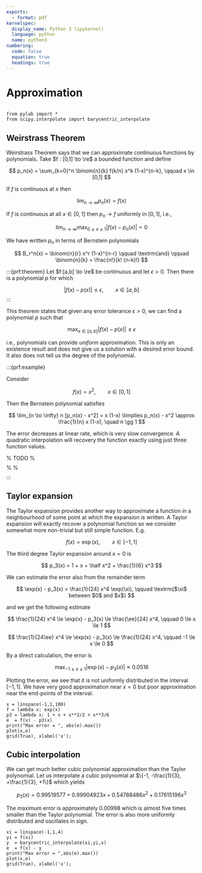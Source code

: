 ```yaml
---
exports:
  - format: pdf
kernelspec:
  display_name: Python 3 (ipykernel)
  language: python
  name: python3
numbering:
  code: false
  equation: true
  headings: true
---
```


# Approximation

```{include} math.md
```

```{code-cell}
from pylab import *
from scipy.interpolate import barycentric_interpolate
```

## Weirstrass Theorem

Weirstrass Theorem says that we can approximate continuous functions by polynomials. Take $f : [0,1] \to \re$ a bounded function and define

$$
p_n(x) = \sum_{k=0}^n \binom{n}{k} f(k/n) x^k (1-x)^{n-k}, \qquad x \in [0,1]
$$

If $f$ is continuous at $x$ then 

$$
\lim_{n \to \infty} p_n(x) = f(x)
$$

If $f$ is continuous at all $x \in [0,1]$ then $p_n \to f$ uniformly in $[0,1]$, i.e.,

$$
\lim_{n \to \infty} \max_{0 \le x \le 1}|f(x) - p_n(x)| = 0
$$ 

We have written $p_n$ in terms of Bernstein polynomials

$$
B_r^n(x) = \binom{n}{r} x^r (1-x)^{n-r} \qquad \textrm{and} \qquad \binom{n}{k} = \frac{n!}{k! (n-k)!}
$$

:::{prf:theorem}
Let $f:[a,b] \to \re$ be continuous and let $\epsilon > 0$. Then there is a polynomial $p$ for which

$$
|f(x) - p(x)| \le \epsilon, \qquad x \in [a,b]
$$
:::

This theorem states that given any error tolerance $\epsilon > 0$, we can find a polynomial $p$ such that

$$
\max_{x\in[a,b]}|f(x) - p(x)| \le \epsilon
$$ 

i.e., polynomials can provide *uniform* approximation. This is only an existence result and does not give us a solution with a desired error bound. It also does not tell us the degree of the polynomial.

:::{prf:example}

Consider 

$$
f(x) = x^2, \qquad x \in [0,1]
$$ 

Then the Bernstein polynomial satisfies 

$$
\lim_{n \to \infty} n [p_n(x) - x^2] = x (1-x) \limplies p_n(x) - x^2 \approx \frac{1}{n} x (1-x), \quad n \gg 1
$$ 

The error decreases at linear rate, which is very slow convergence. A quadratic interpolation will recovery the function exactly using just three function values.

% TODO
%$$
%1 = 1^n = (1-x + x)^n = \sum_{k=0}^n \binom{n}{k} x^k (1-x)^{n-k}
%$$
%
%$$
%p_n(x) - x^2 = \sum_{k=0}^n \binom{n}{k} ( (k/n)^2 - x^2) x^k (1-x)^{n-k}
%$$
:::

## Taylor expansion

The Taylor expansion provides another way to approximate a function in a neighbourhood of some point at which the expansion is written. A Taylor expansion will exactly recover a polynomial function so we consider somewhat more non-trivial but still simple function. E.g.

$$
f(x) = \exp(x), \qquad x \in [-1,1]
$$ 

The third degree Taylor expansion around $x=0$ is

$$
p_3(x) = 1 + x + \half x^2 + \frac{1}{6} x^3
$$ 

We can estimate the error also from the remainder term

$$
\exp(x) - p_3(x) = \frac{1}{24} x^4 \exp(\xi), \qquad \textrm{$\xi$ between $0$ and $x$}
$$ 

and we get the following estimate

$$
\frac{1}{24} x^4 \le \exp(x) - p_3(x) \le \frac{\ee}{24} x^4, \qquad 0 \le x \le 1
$$

$$
\frac{1}{24\ee} x^4 \le \exp(x) - p_3(x) \le \frac{1}{24} x^4, \qquad -1 \le x \le 0
$$

By a direct calculation, the error is

$$
\max_{-1 \le x \le 1}|\exp(x) - p_3(x)| \approx 0.0516
$$ 

Plotting the error, we see that it is not uniformly distributed in the interval $[-1,1]$. We have very good approximation near $x=0$ but poor approximation near the end-points of the interval.

```{code-cell}
x = linspace(-1,1,100)
f = lambda x: exp(x)
p3 = lambda x: 1 + x + x**2/2 + x**3/6
e  = f(x) - p3(x)
print("Max error = ", abs(e).max())
plot(x,e)
grid(True), xlabel('x');
```

## Cubic interpolation

We can get much better cubic polynomial approximation than the Taylor polynomial. Let us interpolate a cubic polynomial at $\{-1, -\frac{1}{3}, +\frac{1}{3}, +1\}$ which yields

$$
p_3(x) = 0.99519577 + 0.99904923 x + 0.54788486 x^2 + 0.17615196 x^3
$$

The maximum error is approximately $0.00998$ which is almost five times smaller than the Taylor polynomial. The error is also more uniformly distributed and oscillates in sign.

```{code-cell}
xi = linspace(-1,1,4)
yi = f(xi)
y  = barycentric_interpolate(xi,yi,x)
e  = f(x) - y
print("Max error = ",abs(e).max())
plot(x,e)
grid(True), xlabel('x');
```

